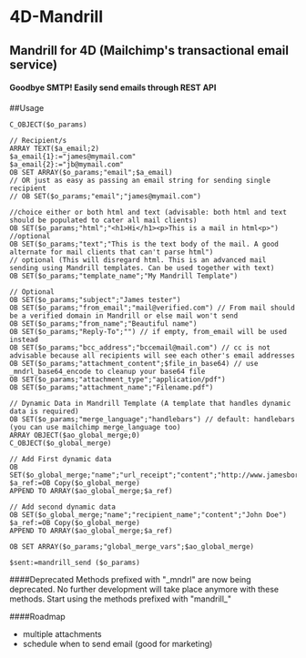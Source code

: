 # 4D-Mandrill
## Mandrill for 4D (Mailchimp's transactional email service)

#### Goodbye SMTP! Easily send emails through REST API

##Usage

```
C_OBJECT($o_params)

// Recipient/s
ARRAY TEXT($a_email;2)
$a_email{1}:="james@mymail.com"
$a_email{2}:="jb@mymail.com"
OB SET ARRAY($o_params;"email";$a_email)
// OR just as easy as passing an email string for sending single recipient
// OB SET($o_params;"email";"james@mymail.com")

//choice either or both html and text (advisable: both html and text should be populated to cater all mail clients)
OB SET($o_params;"html";"<h1>Hi</h1><p>This is a mail in html<p>")
//optional
OB SET($o_params;"text";"This is the text body of the mail. A good alternate for mail clients that can't parse html")
// optional (This will disregard html. This is an advanced mail sending using Mandrill templates. Can be used together with text)
OB SET($o_params;"template_name";"My Mandrill Template")

// Optional 
OB SET($o_params;"subject";"James tester")
OB SET($o_params;"from_email";"mail@verified.com") // From mail should be a verified domain in Mandrill or else mail won't send
OB SET($o_params;"from_name";"Beautiful name")
OB SET($o_params;"Reply-To";"") // if empty, from_email will be used instead
OB SET($o_params;"bcc_address";"bccemail@mail.com") // cc is not advisable because all recipients will see each other's email addresses
OB SET($o_params;"attachment_content";$file_in_base64) // use _mndrl_base64_encode to cleanup your base64 file
OB SET($o_params;"attachment_type";"application/pdf")
OB SET($o_params;"attachment_name";"Filename.pdf")

// Dynamic Data in Mandrill Template (A template that handles dynamic data is required)
OB SET($o_params;"merge_language";"handlebars") // default: handlebars (you can use mailchimp merge_language too)
ARRAY OBJECT($ao_global_merge;0)
C_OBJECT($o_global_merge)

// Add First dynamic data
OB SET($o_global_merge;"name";"url_receipt";"content";"http://www.jamesborillo.com/receipt/12345.html")
$a_ref:=OB Copy($o_global_merge)
APPEND TO ARRAY($ao_global_merge;$a_ref)

// Add second dynamic data
OB SET($o_global_merge;"name";"recipient_name";"content";"John Doe")
$a_ref:=OB Copy($o_global_merge)
APPEND TO ARRAY($ao_global_merge;$a_ref)

OB SET ARRAY($o_params;"global_merge_vars";$ao_global_merge)

$sent:=mandrill_send ($o_params)
```
####Deprecated
Methods prefixed with "\_mndrl" are now being deprecated. No further development will take place anymore with these methods. Start using the methods prefixed with "mandrill_"

####Roadmap
- multiple attachments
- schedule when to send email (good for marketing)
